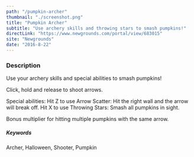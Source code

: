 ```yaml
---
path: "/pumpkin-archer"
thumbnail: "./screenshot.png"
title: "Pumpkin Archer"
subtitle: "Use archery skills and throwing stars to smash pumpkins!"
directLink: "https://www.newgrounds.com/portal/view/683015"
site: "Newgrounds"
date: "2016-8-22"
---
```


### Description

Use your archery skills and special abilities to smash pumpkins!  

Click, hold and release to shoot arrows.  

Special abilities: Hit Z to use Arrow Scatter: Hit the right wall and the arrow will break off. Hit X to use Throwing Stars: Smash all pumpkins in sight.  

Bonus multiplier for hitting multiple pumpkins with the same arrow.

##### Keywords

Archer, Halloween, Shooter, Pumpkin
